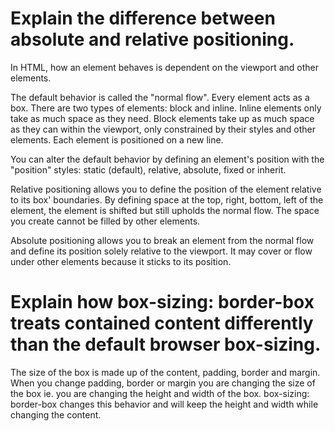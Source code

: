 # Explain the difference between absolute and relative positioning.

In HTML, how an element behaves is dependent on the viewport and other elements. 

The default behavior is called the "normal flow". Every element acts as a box. There are two types of elements: block and inline. Inline elements only take as much space as they need. Block elements take up as much space as they can within the viewport, only constrained by their styles and other elements. Each element is positioned on a new line.

You can alter the default behavior by defining an element's position with the "position" styles: static (default), relative, absolute, fixed or inherit.

Relative positioning allows you to define the position of the element relative to its box' boundaries. By defining space at the top, right, bottom, left of the element, the element is shifted but still upholds the normal flow. The space you create cannot be filled by other elements.

Absolute positioning allows you to break an element from the normal flow and define its position solely relative to the viewport. It may cover or flow under other elements because it sticks to its position. 

# Explain how box-sizing: border-box treats contained content differently than the default browser box-sizing.

The size of the box is made up of the content, padding, border and margin. When you change padding, border or margin you are changing the size of the box ie. you are changing the height and width of the box. box-sizing: border-box changes this behavior and will keep the height and width while changing the content.